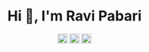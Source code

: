 <h1 align="center">Hi 👋, I'm Ravi Pabari</h1>
<p align="center">
<a href="https://linkedin.com/in/ravipabari" target="blank"><img align="center" src="https://cdn.jsdelivr.net/npm/simple-icons@3.0.1/icons/linkedin.svg" alt="ravipabari" height="20" width="20" /></a>
<a href="https://instagram.com/ravipabari" target="blank"><img align="center" src="https://cdn.jsdelivr.net/npm/simple-icons@3.0.1/icons/instagram.svg" alt="ravipabari" height="20" width="20" /></a>
<a href="https://steamcommunity.com/id/ravipabari" target="blank"><img align="center" src="https://cdn.jsdelivr.net/npm/simple-icons@3.0.1/icons/steam.svg" alt="ravipabari" height="20" width="20" /></a>
</p>
